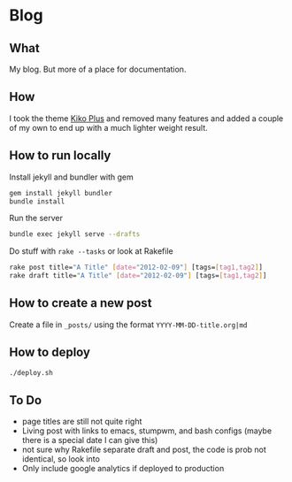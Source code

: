 # Blog

## What

My blog. But more of a place for documentation.

## How

I took the theme [Kiko Plus](https://github.com/AWEEKJ/Kiko-plus) and removed many features and added a couple of my own to end up with a much lighter weight result.

## How to run locally

Install jekyll and bundler with gem

```sh
gem install jekyll bundler
bundle install
```

Run the server

```sh
bundle exec jekyll serve --drafts
```

Do stuff with `rake --tasks` or look at Rakefile

```sh
rake post title="A Title" [date="2012-02-09"] [tags=[tag1,tag2]]
rake draft title="A Title" [date="2012-02-09"] [tags=[tag1,tag2]]
```

## How to create a new post

Create a file in `_posts/` using the format `YYYY-MM-DD-title.org|md`

## How to deploy

```sh
./deploy.sh
```

## To Do

- page titles are still not quite right
- Living post with links to emacs, stumpwm, and bash configs (maybe there is a special date I can give this)
- not sure why Rakefile separate draft and post, the code is prob not identical, so look into
- Only include google analytics if deployed to production
